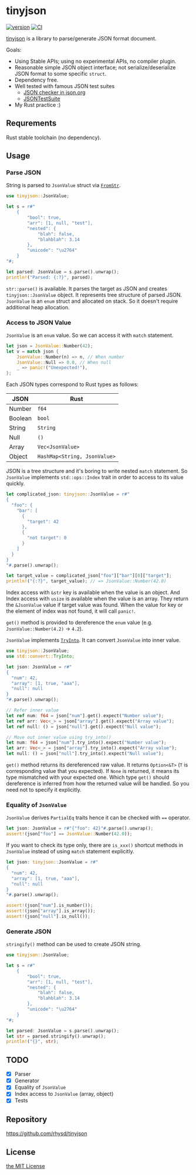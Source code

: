 tinyjson
========
[![version](https://img.shields.io/crates/v/tinyjson.svg)](https://crates.io/crates/tinyjson)
[![CI](https://github.com/rhysd/tinyjson/workflows/CI/badge.svg?branch=master&event=push)](https://github.com/rhysd/tinyjson/actions)

[tinyjson](https://crates.io/crates/tinyjson) is a library to parse/generate JSON format document.

Goals:

- Using Stable APIs; using no experimental APIs, no compiler plugin.
- Reasonable simple JSON object interface; not serialize/deserialize JSON format to some specific `struct`.
- Dependency free.
- Well tested with famous JSON test suites
  - [JSON checker in json.org](http://www.json.org/JSON_checker/)
  - [JSONTestSuite](https://github.com/nst/JSONTestSuite)
- My Rust practice :)

## Requrements

Rust stable toolchain (no dependency).

## Usage

### Parse JSON

String is parsed to `JsonValue` struct via [`FromStr`](https://doc.rust-lang.org/std/str/trait.FromStr.html).

```rust
use tinyjson::JsonValue;

let s = r#"
    {
        "bool": true,
        "arr": [1, null, "test"],
        "nested": {
            "blah": false,
            "blahblah": 3.14
        },
        "unicode": "\u2764"
    }
"#;

let parsed: JsonValue = s.parse().unwrap();
println!("Parsed: {:?}", parsed);
```

`str::parse()` is available.  It parses the target as JSON and creates `tinyjson::JsonValue` object.  It represents tree structure of parsed JSON.  `JsonValue` is an `enum` struct and allocated on stack.  So it doesn't require additional heap allocation.

### Access to JSON Value

`JsonValue` is an `enum` value.  So we can access it with `match` statement.

```rust
let json = JsonValue::Number(42);
let v = match json {
    JsonValue::Number(n) => n, // When number
    JsonValue::Null => 0.0, // When null
    _ => panic!("Unexpected!"),
};
```

Each JSON types correspond to Rust types as follows:

| JSON    | Rust                         |
|---------|------------------------------|
| Number  | `f64`                        |
| Boolean | `bool`                       |
| String  | `String`                     |
| Null    | `()`                         |
| Array   | `Vec<JsonValue>`             |
| Object  | `HashMap<String, JsonValue>` |

JSON is a tree structure and it's boring to write nested `match` statement.  So `JsonValue` implements `std::ops::Index` trait in order to access to its value quickly.

```rust
let complicated_json: tinyjson::JsonValue = r#"
{
  "foo": {
    "bar": [
      {
        "target": 42
      },
      {
        "not target": 0
      }
    ]
  }
}
"#.parse().unwrap();

let target_value = complicated_json["foo"]["bar"][0]["target"];
println!("{:?}", target_value); // => JsonValue::Number(42.0)
```

Index access with `&str` key is available when the value is an object.  And Index access with `usize` is available when the value is an array.  They return the `&JsonValue` value if target value was found.  When the value for key or the element of index was not found, it will call `panic!`.

`get()` method is provided to dereference the `enum` value (e.g. `JsonValue::Number(4.2)` -> `4.2`).

`JsonValue` implements [`TryInto`](https://doc.rust-lang.org/std/convert/trait.TryInto.html). It can convert `JsonValue` into inner value.

```rust
use tinyjson::JsonValue;
use std::convert::TryInto;

let json: JsonValue = r#"
{
  "num": 42,
  "array": [1, true, "aaa"],
  "null": null
}
"#.parse().unwrap();

// Refer inner value
let ref num: f64 = json["num"].get().expect("Number value");
let ref arr: Vec<_> = json["array"].get().expect("Array value");
let ref null: () = json["null"].get().expect("Null value");

// Move out inner value using try_into()
let num: f64 = json["num"].try_into().expect("Number value");
let arr: Vec<_> = json["array"].try_into().expect("Array value");
let null: () = json["null"].try_into().expect("Null value");
```

`get()` method returns its dereferenced raw value.  It returns `Option<&T>` (`T` is corresponding value that you expected).  If `None` is returned, it means its type mismatched with your expected one.  Which type `get()` should dereference is inferred from how the returned value will be handled.  So you need not to specify it explicitly.

### Equality of `JsonValue`

`JsonValue` derives `PartialEq` traits hence it can be checked with `==` operator.

```rust
let json: JsonValue = r#"{"foo": 42}"#.parse().unwrap();
assert!(json["foo"] == JsonValue::Number(42.0));
```

If you want to check its type only, there are `is_xxx()` shortcut methods in `JsonValue` instead of using `match` statement explicitly.

```rust
let json: tinyjson::JsonValue = r#"
{
  "num": 42,
  "array": [1, true, "aaa"],
  "null": null
}
"#.parse().unwrap();

assert!(json["num"].is_number());
assert!(json["array"].is_array());
assert!(json["null"].is_null());
```

### Generate JSON

`stringify()` method can be used to create JSON string.

```rust
use tinyjson::JsonValue;

let s = r#"
    {
        "bool": true,
        "arr": [1, null, "test"],
        "nested": {
            "blah": false,
            "blahblah": 3.14
        },
        "unicode": "\u2764"
    }
"#;

let parsed: JsonValue = s.parse().unwrap();
let str = parsed.stringify().unwrap();
println!("{}", str);
```

## TODO

- [x] Parser
- [x] Generator
- [x] Equality of `JsonValue`
- [x] Index access to `JsonValue` (array, object)
- [x] Tests

## Repository

https://github.com/rhysd/tinyjson

## License

[the MIT License](LICENSE.txt)
